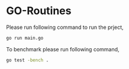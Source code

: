 # GO-Routines

Please run following command to run the prject,

```bash
go run main.go
```

To benchmark please run following command,

```bash
go test -bench .
```